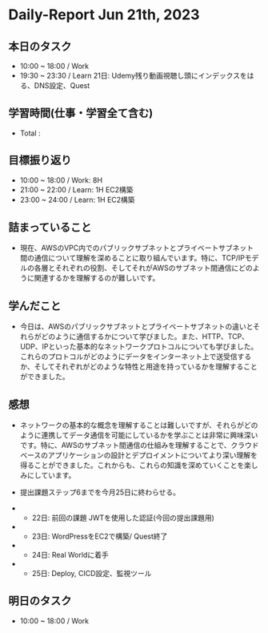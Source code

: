 # Daily-Report Jun 21th, 2023

## 本日のタスク
- 10:00 ~ 18:00 / Work
- 19:30 ~ 23:30 / Learn
21日: Udemy残り動画視聴し頭にインデックスをはる、DNS設定、Quest

## 学習時間(仕事・学習全て含む)
- Total :

## 目標振り返り
- 10:00 ~ 18:00 / Work: 8H
- 21:00 ~ 22:00 / Learn: 1H
EC2構築
- 23:00 ~ 24:00 / Learn: 1H
EC2構築

## 詰まっていること
- 現在、AWSのVPC内でのパブリックサブネットとプライベートサブネット間の通信について理解を深めることに取り組んでいます。特に、TCP/IPモデルの各層とそれぞれの役割、そしてそれがAWSのサブネット間通信にどのように関連するかを理解するのが難しいです。

## 学んだこと
- 今日は、AWSのパブリックサブネットとプライベートサブネットの違いとそれらがどのように通信するかについて学びました。また、HTTP、TCP、UDP、IPといった基本的なネットワークプロトコルについても学びました。これらのプロトコルがどのようにデータをインターネット上で送受信するか、そしてそれぞれがどのような特性と用途を持っているかを理解することができました。

## 感想
- ネットワークの基本的な概念を理解することは難しいですが、それらがどのように連携してデータ通信を可能にしているかを学ぶことは非常に興味深いです。特に、AWSのサブネット間通信の仕組みを理解することで、クラウドベースのアプリケーションの設計とデプロイメントについてより深い理解を得ることができました。これからも、これらの知識を深めていくことを楽しみにしています。

- 提出課題ステップ6までを今月25日に終わらせる。
- - 22日: 前回の課題 JWTを使用した認証(今回の提出課題用)
- - 23日: WordPressをEC2で構築/ Quest終了
- - 24日: Real Worldに着手
- - 25日: Deploy, CICD設定、監視ツール


## 明日のタスク
- 10:00 ~ 18:00 / Work

